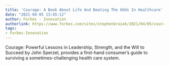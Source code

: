 ```yaml
---
title: 'Courage: A Book About Life And Beating The Odds In Healthcare'
date: "2021-04-05 13:45:12"
author: Forbes - Innovation
authorlink: https://www.forbes.com/sites/stephenbrozak/2021/04/05/courage-a-book-about-life-and-beating-the-odds-in-healthcare/
tags:
- Forbes-Innovation
---
```

Courage: Powerful Lessons in Leadership, Strength, and the Will to Succeed by John Sperzel, provides a first-hand consumer’s guide to surviving a sometimes-challenging health care system.